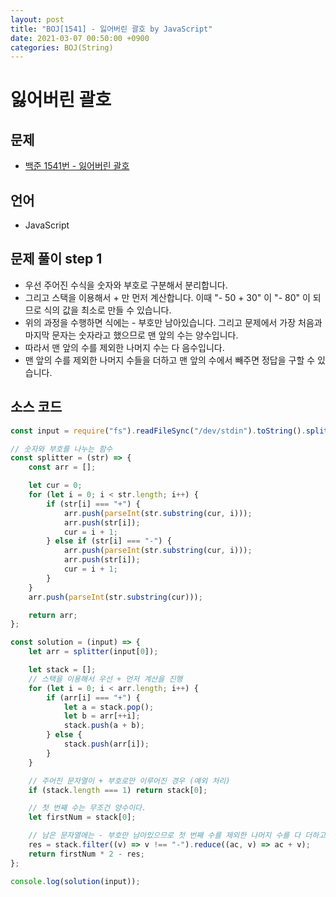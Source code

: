 ```yaml
---
layout: post
title: "BOJ[1541] - 잃어버린 괄호 by JavaScript"
date: 2021-03-07 00:50:00 +0900
categories: BOJ(String)
---
```


# 잃어버린 괄호

## 문제

- [백준 1541번 - 잃어버린 괄호](https://www.acmicpc.net/problem/1541)

## 언어

- JavaScript

## 문제 풀이 step 1

- 우선 주어진 수식을 숫자와 부호로 구분해서 분리합니다.
- 그리고 스택을 이용해서 + 만 먼저 계산합니다. 이때 "- 50 + 30" 이 "- 80" 이 되므로 식의 값을 최소로 만들 수 있습니다.
- 위의 과정을 수행하면 식에는 - 부호만 남아있습니다. 그리고 문제에서 가장 처음과 마지막 문자는 숫자라고 했으므로 맨 앞의 수는 양수입니다.
- 따라서 맨 앞의 수를 제외한 나머지 수는 다 음수입니다.
- 맨 앞의 수를 제외한 나머지 수들을 더하고 맨 앞의 수에서 빼주면 정답을 구할 수 있습니다.

## 소스 코드

```jsx
const input = require("fs").readFileSync("/dev/stdin").toString().split("\n");

// 숫자와 부호를 나누는 함수
const splitter = (str) => {
	const arr = [];

	let cur = 0;
	for (let i = 0; i < str.length; i++) {
		if (str[i] === "+") {
			arr.push(parseInt(str.substring(cur, i)));
			arr.push(str[i]);
			cur = i + 1;
		} else if (str[i] === "-") {
			arr.push(parseInt(str.substring(cur, i)));
			arr.push(str[i]);
			cur = i + 1;
		}
	}
	arr.push(parseInt(str.substring(cur)));

	return arr;
};

const solution = (input) => {
	let arr = splitter(input[0]);

	let stack = [];
	// 스택을 이용해서 우선 + 먼저 계산을 진행
	for (let i = 0; i < arr.length; i++) {
		if (arr[i] === "+") {
			let a = stack.pop();
			let b = arr[++i];
			stack.push(a + b);
		} else {
			stack.push(arr[i]);
		}
	}

	// 주어진 문자열이 + 부호로만 이루어진 경우 (예외 처리)
	if (stack.length === 1) return stack[0];

	// 첫 번째 수는 무조건 양수이다.
	let firstNum = stack[0];

	// 남은 문자열에는 - 부호만 남아있으므로 첫 번째 수를 제외한 나머지 수를 다 더하고 첫 번째 수에서 빼주면 된다.
	res = stack.filter((v) => v !== "-").reduce((ac, v) => ac + v);
	return firstNum * 2 - res;
};

console.log(solution(input));
```
